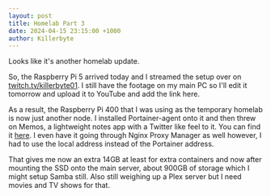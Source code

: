 ```yaml
---
layout: post
title: Homelab Part 3
date: 2024-04-15 23:15:00 +1000
author: Killerbyte
---
```


Looks like it's another homelab update.

So, the Raspberry Pi 5 arrived today and I streamed the setup over on [twitch.tv/killerbyte01](twitch.tv/killerbyte01). I still have the footage on my main PC so I'll edit it tomorrow and upload it to YouTube and add the link here.

As a result, the Raspberry Pi 400 that I was using as the temporary homelab is now just another node. I installed Portainer-agent onto it and then threw on Memos, a lightweight notes app with a Twitter like feel to it. You can find it [here](usememos.com). I even have it going through Nginx Proxy Manager as well however, I had to use the local address instead of the Portainer address. 

That gives me now an extra 14GB at least for extra containers and now after mounting the SSD onto the main server, about 900GB of storage which I might setup Samba still. Also still weighing up a Plex server but I need movies and TV shows for that.